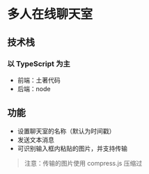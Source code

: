 # 多人在线聊天室

## 技术栈

### 以 TypeScript 为主

- 前端：土著代码
- 后端：node

## 功能

- 设置聊天室的名称（默认为时间戳）
- 发送文本消息
- 可识别输入框内粘贴的图片，并支持传输

> 注意：传输的图片使用 compress.js 压缩过
